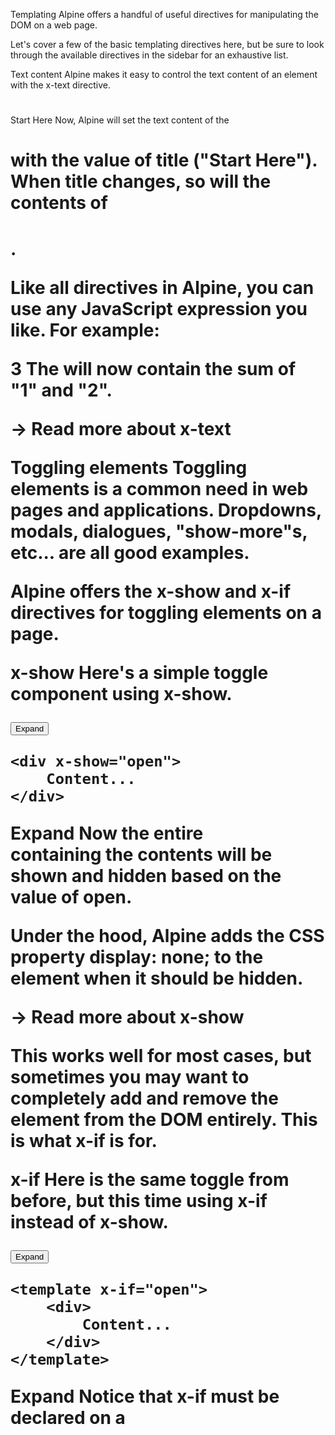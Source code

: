 Templating
Alpine offers a handful of useful directives for manipulating the DOM on a web page.

Let's cover a few of the basic templating directives here, but be sure to look through the available directives in the sidebar for an exhaustive list.

Text content
Alpine makes it easy to control the text content of an element with the x-text directive.

<div x-data="{ title: 'Start Here' }">
    <h1 x-text="title"></h1>
</div>
Start Here
Now, Alpine will set the text content of the <h1> with the value of title ("Start Here"). When title changes, so will the contents of <h1>.

Like all directives in Alpine, you can use any JavaScript expression you like. For example:

<span x-text="1 + 2"></span>
3
The <span> will now contain the sum of "1" and "2".

→ Read more about x-text

Toggling elements
Toggling elements is a common need in web pages and applications. Dropdowns, modals, dialogues, "show-more"s, etc... are all good examples.

Alpine offers the x-show and x-if directives for toggling elements on a page.

x-show
Here's a simple toggle component using x-show.

<div x-data="{ open: false }">
    <button @click="open = ! open">Expand</button>
 
    <div x-show="open">
        Content...
    </div>
</div>
Expand
Now the entire <div> containing the contents will be shown and hidden based on the value of open.

Under the hood, Alpine adds the CSS property display: none; to the element when it should be hidden.

→ Read more about x-show

This works well for most cases, but sometimes you may want to completely add and remove the element from the DOM entirely. This is what x-if is for.

x-if
Here is the same toggle from before, but this time using x-if instead of x-show.

<div x-data="{ open: false }">
    <button @click="open = ! open">Expand</button>
 
    <template x-if="open">
        <div>
            Content...
        </div>
    </template>
</div>
Expand
Notice that x-if must be declared on a <template> tag. This is so that Alpine can leverage the existing browser behavior of the <template> element and use it as the source of the target <div> to be added and removed from the page.

When open is true, Alpine will append the <div> to the <template> tag, and remove it when open is false.

→ Read more about x-if

Toggling with transitions
Alpine makes it simple to smoothly transition between "shown" and "hidden" states using the x-transition directive.

x-transition only works with x-show, not with x-if.

Here is, again, the simple toggle example, but this time with transitions applied:

<div x-data="{ open: false }">
    <button @click="open = ! open">Expands</button>
 
    <div x-show="open" x-transition>
        Content...
    </div>
</div>
Expands
Let's zoom in on the portion of the template dealing with transitions:

<div x-show="open" x-transition>
x-transition by itself will apply sensible default transitions (fade and scale) to the toggle.

There are two ways to customize these transitions:

Transition helpers
Transition CSS classes.
Let's take a look at each of these approaches:

Transition helpers
Let's say you wanted to make the duration of the transition longer, you can manually specify that using the .duration modifier like so:

<div x-show="open" x-transition.duration.500ms>
Expands
Now the transition will last 500 milliseconds.

If you want to specify different values for in and out transitions, you can use x-transition:enter and x-transition:leave:

<div
    x-show="open"
    x-transition:enter.duration.500ms
    x-transition:leave.duration.1000ms
>
Expands
Additionally, you can add either .opacity or .scale to only transition that property. For example:

<div x-show="open" x-transition.opacity>
Expands
→ Read more about transition helpers

Transition classes
If you need more fine-grained control over the transitions in your application, you can apply specific CSS classes at specific phases of the transition using the following syntax (this example uses Tailwind CSS):

<div
    x-show="open"
    x-transition:enter="transition ease-out duration-300"
    x-transition:enter-start="opacity-0 transform scale-90"
    x-transition:enter-end="opacity-100 transform scale-100"
    x-transition:leave="transition ease-in duration-300"
    x-transition:leave-start="opacity-100 transform scale-100"
    x-transition:leave-end="opacity-0 transform scale-90"
>...</div>
Expands
→ Read more about transition classes

Binding attributes
You can add HTML attributes like class, style, disabled, etc... to elements in Alpine using the x-bind directive.

Here is an example of a dynamically bound class attribute:

<button
    x-data="{ red: false }"
    x-bind:class="red ? 'bg-red' : ''"
    @click="red = ! red"
>
    Toggle Red
</button>
Toggle Red
As a shortcut, you can leave out the x-bind and use the shorthand : syntax directly:

<button ... :class="red ? 'bg-red' : ''">
Toggling classes on and off based on data inside Alpine is a common need. Here's an example of toggling a class using Alpine's class binding object syntax: (Note: this syntax is only available for class attributes)

<div x-data="{ open: true }">
    <span :class="{ 'hidden': ! open }">...</span>
</div>
Now the hidden class will be added to the element if open is false, and removed if open is true.

Looping elements
Alpine allows for iterating parts of your template based on JavaScript data using the x-for directive. Here is a simple example:

<div x-data="{ statuses: ['open', 'closed', 'archived'] }">
    <template x-for="status in statuses">
        <div x-text="status"></div>
    </template>
</div>
open
closed
archived
Similar to x-if, x-for must be applied to a <template> tag. Internally, Alpine will append the contents of <template> tag for every iteration in the loop.

As you can see the new status variable is available in the scope of the iterated templates.

→ Read more about x-for

Inner HTML
Alpine makes it easy to control the HTML content of an element with the x-html directive.

<div x-data="{ title: '<h1>Start Here</h1>' }">
    <div x-html="title"></div>
</div>
Start Here
Now, Alpine will set the text content of the <div> with the element <h1>Start Here</h1>. When title changes, so will the contents of <h1>.

⚠️ Only use on trusted content and never on user-provided content. ⚠️ Dynamically rendering HTML from third parties can easily lead to XSS vulnerabilities.